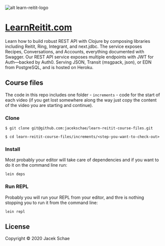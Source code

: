 ![alt learn-reitit-logo](https://res.cloudinary.com/schae/image/upload/f_auto,q_auto/v1598363685/learnreitit.com/1200x600-podia-reitit-pro.png)

# [LearnReitit.com](https://www.learnreframe.com)

Learn how to build robust REST API with Clojure by composing libraries including Reitit, Ring, Integrant, and next.jdbc. The service exposes Recipes, Conversations, and Accounts, everything documented with Swagger. Our REST API service exposes multiple endpoints with JWT for Auth—backed by Auth0. Serving JSON, Transit (msgpack, json), or EDN from PostgreSQL, and is hosted on Heroku.

## Course files

The code in this repo includes one folder - `increments` - code for the start of each video (if you get lost somewhere along the way just copy the content of the video you are starting and continue).

### Clone

```shell
$ git clone git@github.com:jacekschae/learn-reitit-course-files.git

$ cd learn-reitit-course-files/increments/<step-you-want-to-check-out>
```

### Install

Most probably your editor will take care of dependencies and if you want to do it on the command line run:

```shell
lein deps
```

### Run REPL

Probably you will run your REPL from your editor, and thre is nothing stopping you to run it from the command line:

```shell
lein repl
```

## License

Copyright © 2020 Jacek Schae
